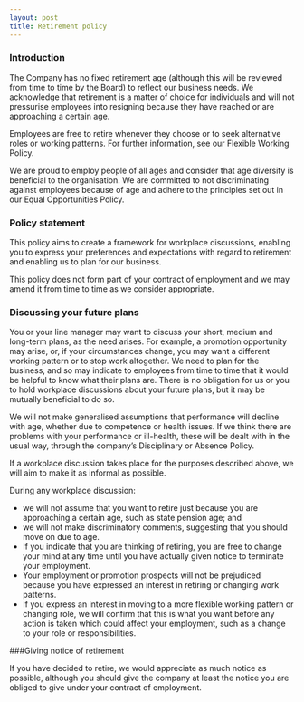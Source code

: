 ```yaml
---
layout: post
title: Retirement policy
---
```


### Introduction

The Company has no fixed retirement age (although this will be reviewed from time to time by the Board) to reflect our business needs. We acknowledge that retirement is a matter of choice for individuals and will not pressurise employees into resigning because they have reached or are approaching a certain age.

Employees are free to retire whenever they choose or to seek alternative roles or working patterns. For further information, see our Flexible Working Policy.

We are proud to employ people of all ages and consider that age diversity is beneficial to the organisation. We are committed to not discriminating against employees because of age and adhere to the principles set out in our Equal Opportunities Policy.

### Policy statement

This policy aims to create a framework for workplace discussions, enabling you to express your preferences and expectations with regard to retirement and enabling us to plan for our business.

This policy does not form part of your contract of employment and we may amend it from time to time as we consider appropriate.

### Discussing your future plans

You or your line manager may want to discuss your short, medium and long-term plans, as the need arises. For example, a promotion opportunity may arise, or, if your circumstances change, you may want a different working pattern or to stop work altogether. We need to plan for the business, and so may indicate to employees from time to time that it would be helpful to know what their plans are. There is no obligation for us or you to hold workplace discussions about your future plans, but it may be mutually beneficial to do so.

We will not make generalised assumptions that performance will decline with age, whether due to competence or health issues. If we think there are problems with your performance or ill-health, these will be dealt with in the usual way, through the company’s Disciplinary or Absence Policy.

If a workplace discussion takes place for the purposes described above, we will aim to make it as informal as possible.

During any workplace discussion:

* we will not assume that you want to retire just because you are approaching a certain age, such as state pension age; and
* we will not make discriminatory comments, suggesting that you should move on due to age.
* If you indicate that you are thinking of retiring, you are free to change your mind at any time until you have actually given notice to terminate your employment.
* Your employment or promotion prospects will not be prejudiced because you have expressed an interest in retiring or changing work patterns.
* If you express an interest in moving to a more flexible working pattern or changing role, we will confirm that this is what you want before any action is taken which could affect your employment, such as a change to your role or responsibilities.

###Giving notice of retirement

If you have decided to retire, we would appreciate as much notice as possible, although you should give the company at least the notice you are obliged to give under your contract of employment.



